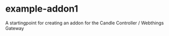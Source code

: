 # example-addon1
A startingpoint for creating an addon for the Candle Controller / Webthings Gateway
